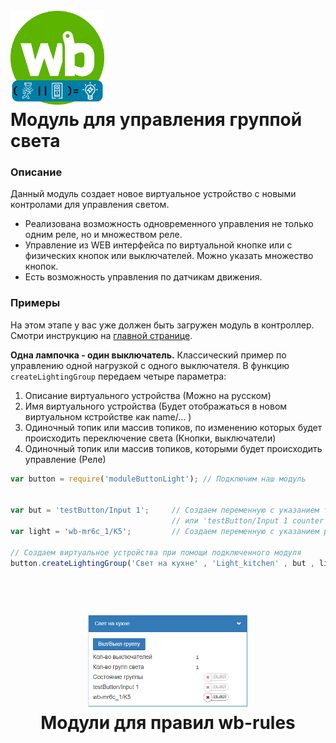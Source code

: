 <h1 align="left">
  <br>
  <img height="150" src="logo_moduleButtonLight.png">
  <br>
  <b>Модуль для управления группой света</b>
  <br>
</h1>


### Описание

Данный модуль создает новое виртуальное устройство с новыми контролами для управления светом. 

* Реализована возможность одновременного управления не только одним реле, но и множеством реле.
* Управление из WEB интерфейса по виртуальной кнопке или с физических кнопок или выключателей. Можно указать множество кнопок.
* Есть возможность управления по датчикам движения.

### Примеры

На этом этапе у вас уже должен быть загружен модуль в контроллер. Смотри инструкцию на [главной странице](https://github.com/SmithLEDs/wb_module/tree/main).

**Одна лампочка - один выключатель.** Классический пример по управлению одной нагрузкой с одного выключателя. В функцию `createLightingGroup` передаем четыре параметра:
1. Описание виртуального устройства (Можно на русском)
2. Имя виртуального устройства (Будет отображаться в новом виртуальном кстройстве как name/... )
3. Одиночный топик или массив топиков, по изменению которых будет происходить переключение света (Кнопки, выключатели)
4. Одиночный топик или массив топиков, которыми будет происходить управление (Реле)

```js
var button = require('moduleButtonLight'); // Подключим наш модуль


var but = 'testButton/Input 1';     // Создаем переменную с указанием топика физической кнопки
                                    // или 'testButton/Input 1 counter' для выключателя без фиксации
var light = 'wb-mr6c_1/K5';         // Создаем переменную с указанием реле, на которое подключена лампочка

// Создаем виртуальное устройства при помощи подключенного модуля
button.createLightingGroup('Свет на кухне' , 'Light_kitchen' , but , light );    
```
<h1 align="center">
  <br>
  <img height="150" src="/buttonLight/img/1-1.png">
  <br>
  <b>Модули для правил wb-rules</b>
  <br>
</h1>

